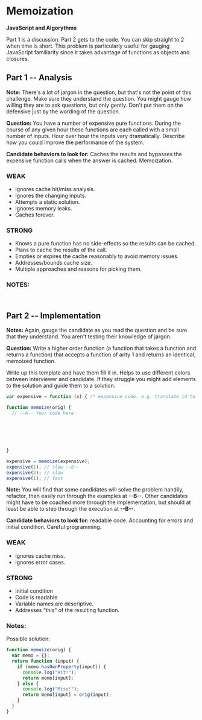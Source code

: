 # Memoization

**JavaScript and Algorythms**

Part 1 is a discussion. Part 2 gets to the code. You can skip straight to 2 when time is short. This problem is particularly useful for gauging JavaScript familiarity since it takes advantage of functions as objects and closures.

## Part 1 -- Analysis

**Note:** There's a lot of jargon in the question, but that's not the point of this challenge.  Make sure they understand the question. You might gauge how willing they are to ask questions, but only gently. Don't put them on the defensive just by the wording of the question.

**Question:** You have a number of expensive pure functions. During the course of any given hour these functions are each called with a small number of inputs.  Hour over hour the inputs vary dramatically. Describe how you could improve the performance of the system.

**Candidate behaviors to look for:** Caches the results and bypasses the expensive function calls when the answer is cached. Memoization.

### WEAK
- Ignores cache hit/miss analysis.
- Ignores the changing inputs.
- Attempts a static solution.
- Ignores memory leaks.
- Caches forever.

### STRONG
- Knows a pure function has no side-effects so the results can be cached.
- Plans to cache the results of the call.
- Empties or expires the cache reasonably to avoid memory issues.
- Addresses/bounds cache size.
- Multiple approaches and reasons for picking them.

### NOTES:

```


```

## Part 2 -- Implementation

**Notes:** Again, gauge the candidate as you read the question and be sure that they understand. You aren't testing their knowledge of jargon.

**Question:** Write a higher order function (a function that takes a function and returns a function) that accepts a function of arity 1 and returns an identical, memoized function.

Write up this template and have them fill it in.  Helps to use different colors between interviewer and candidate. If they struggle you might add elements to the solution and guide them to a solution.

```javascript
var expensive = function (x) { /* expensive code. e.g. translate id to static value from a database. */ };

function memoize(orig) {
  // --A-- Your code here






}

expensive = memoize(expensive);
expensive(1); // slow --B--
expensive(2); // slow
expensive(1); // fast
```

**Note:** You will find that some candidates will solve the problem handily, refactor, then easily run through the examples at **--B--**. Other candidates might have to be coached more through the implementation, but should at least be able to step through the execution at **--B--**.

**Candidate behaviors to look for:** readable code. Accounting for errors and initial condition. Careful programming.

### WEAK
- Ignores cache miss.
- Ignores error cases.

### STRONG
- Initial condition
- Code is readable
- Variable names are descriptive.
- Addresses “this” of the resulting function.

### Notes:
Possible solution:
```javascript
function memoize(orig) {
  var memo = {};
  return function (input) {
    if (memo.hasOwnProperty(input)) {
      console.log("Hit!");
      return memo[input];
    } else {
      console.log("Miss!");
      return memo[input] = orig(input);
    }
  }
}
```
